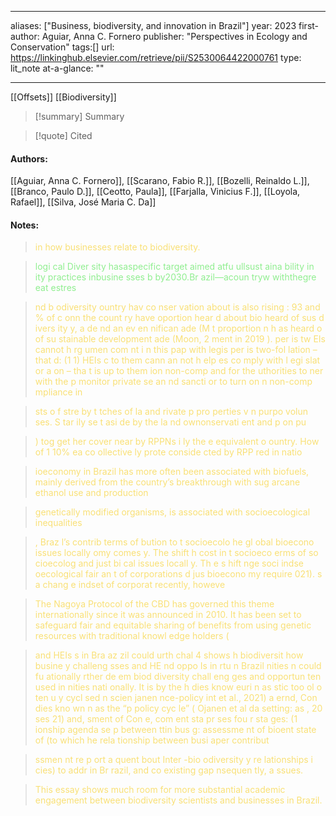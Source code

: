   
---
aliases: ["Business, biodiversity, and innovation in Brazil"] 
year: 2023 
first-author: Aguiar, Anna C. Fornero
publisher: "Perspectives in Ecology and Conservation" 
tags:[]
url: https://linkinghub.elsevier.com/retrieve/pii/S2530064422000761 
type: lit_note
at-a-glance: ""

--- 

[[Offsets]] [[Biodiversity]]

>[!summary] Summary

>[!quote] Cited
#### Authors:
[[Aguiar, Anna C. Fornero]], [[Scarano, Fabio R.]], [[Bozelli, Reinaldo L.]], [[Branco, Paulo D.]], [[Ceotto, Paula]], [[Farjalla, Vinicius F.]], [[Loyola, Rafael]], [[Silva, José Maria C. Da]]

#### Notes:

 
    
> <span style="color: #F9E076">in how businesses relate to biodiversity.</span>
    

    
> <span style="color: #90EE90">logi cal Diver sity hasaspecific target aimed atfu ullsust aina bility in ity practices inbusine sses b by2030.Br azil—acoun tryw withthegre eat estres</span>
    

    
> <span style="color: #F9E076">nd b odiversity ountry hav co nser vation about is also rising : 93 and % of c onn the count ry have oportion hear d about bio heard of sus d ivers ity y, a de nd an ev en nifican ade (M t proportion n h as heard o of su stainable development ade (Moon, 2 ment in 2019 ). per is tw EIs cannot h rg umen com nt i n this pap with legis per is two-fol lation – that d: (1 1) HEIs c to them cann an not h elp es co mply with l egi slat or a on – tha t is up to them ion non-comp and for the uthorities to ner with the p monitor private se an nd sancti or to turn on n non-comp mpliance in</span>
    

    
> <span style="color: #F9E076">sts o f stre by t tches of la and rivate p pro perties v n purpo volun ses. S tar ily se t asi de by the la nd ownonservati ent and p on pu</span>
    

    
> <span style="color: #F9E076">) tog get her cover near by RPPNs i ly the e equivalent o ountry. How of 1 10% ea co ollective ly prote conside cted by RPP red in natio</span>
    

    
> <span style="color: #F9E076">ioeconomy in Brazil has more often been associated with biofuels, mainly derived from the country’s breakthrough with sug arcane ethanol use and production</span>
    

    
> <span style="color: #F9E076">genetically modified organisms, is associated with socioecological inequalities</span>
    

    
> <span style="color: #F9E076">, Braz l’s contrib terms of bution to t socioecolo he gl obal bioecono issues locally omy comes y. The shift h cost in t socioeco erms of so cioecolog and just bi cal issues locall y. Th e s hift nge soci indse oecological fair an t of corporations d jus bioecono my require 021). s a chang e indset of corporat recently, howeve</span>
    

    
> <span style="color: #F9E076">The Nagoya Protocol of the CBD has governed this theme internationally since it was announced in 2010. It has been set to safeguard fair and equitable sharing of benefits from using genetic resources with traditional knowl edge holders (</span>
    

    
> <span style="color: #F9E076">and HEIs s in Bra az zil could urth chal 4 shows h biodiversit how busine y challeng sses and HE nd oppo Is in rtu n Brazil nities n could fu ationally rther de em biod diversity chall eng ges and opportun ten used in nities nati onally. It is by the h dies know euri n as stic too ol o ten u y cycl sed n scien janen nce-policy int et al., 2021) a ernd, Con dies kno wn n as the “p policy cyc le” ( Ojanen et al da setting: as , 20 ses 21) and, sment of Con e, com ent sta pr ses fou r sta ges: (1 ionship agenda se p between ttin bus g: assessme nt of bioent state of (to which he rela tionship between busi aper contribut</span>
    

    
> <span style="color: #F9E076">ssmen nt re p ort a quent bout Inter -bio odiversity y re lationships i cies) to addr in Br razil, and co existing gap nsequen tly, a ssues.</span>
    

    
> <span style="color: #F9E076">This essay shows much room for more substantial academic engagement between biodiversity scientists and businesses in Brazil.</span>
    

    

    

    

    

    

    

    

    

    

    

    

    

    

    

    

